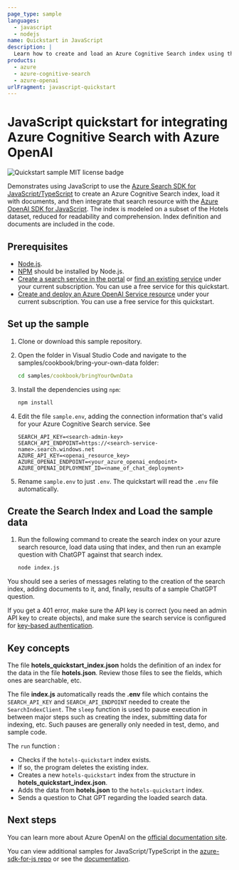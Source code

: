 ```yaml
---
page_type: sample
languages:
  - javascript
  - nodejs
name: Quickstart in JavaScript
description: |
  Learn how to create and load an Azure Cognitive Search index using the Azure SDK for Javascript, and then use that index for chat operations using the Azure OpenAI SDK for Javascript.
products:
  - azure
  - azure-cognitive-search
  - azure-openai
urlFragment: javascript-quickstart
---
```


# JavaScript quickstart for integrating Azure Cognitive Search with Azure OpenAI

![Quickstart sample MIT license badge](https://img.shields.io/badge/license-MIT-green.svg)

Demonstrates using JavaScript to use the [Azure Search SDK for JavaScript/TypeScript](https://docs.microsoft.com/javascript/api/overview/azure/search-documents-readme?view=azure-node-latest) to create an Azure Cognitive Search index, load it with documents, and then integrate that search resource with the [Azure OpenAI SDK for JavaScript](https://learn.microsoft.com/en-us/javascript/api/overview/azure/openai-readme?view=azure-node-preview). The index is modeled on a subset of the Hotels dataset, reduced for readability and comprehension. Index definition and documents are included in the code.

## Prerequisites

+ [Node.js](https://nodejs.org).
+ [NPM](https://www.npmjs.com) should be installed by Node.js.
+ [Create a search service in the portal](search-create-service-portal.md) or [find an existing service](https://ms.portal.azure.com/#blade/HubsExtension/BrowseResourceBlade/resourceType/Microsoft.Search%2FsearchServices) under your current subscription. You can use a free service for this quickstart.
+ [Create and deploy an Azure OpenAI Service resource](https://learn.microsoft.com/azure/ai-services/openai/how-to/create-resource?pivots=web-portal) under your current subscription. You can use a free service for this quickstart.

## Set up the sample

1. Clone or download this sample repository.

1. Open the folder in Visual Studio Code and navigate to the samples/cookbook/bring-your-own-data folder:

   ```cmd
   cd samples/cookbook/bringYourOwnData
   ```

1. Install the dependencies using `npm`:

    ```bash
    npm install
    ```

1. Edit the file `sample.env`, adding the connection information that's valid for your Azure Cognitive Search service. See 

   ```nodejs
   SEARCH_API_KEY=<search-admin-key>
   SEARCH_API_ENDPOINT=https://<search-service-name>.search.windows.net
   AZURE_API_KEY=<openai_resource_key>
   AZURE_OPENAI_ENDPOINT=<your_azure_openai_endpoint>
   AZURE_OPENAI_DEPLOYMENT_ID=<name_of_chat_deployment>
   ```

1. Rename `sample.env` to just `.env`. The quickstart will read the `.env` file automatically.

## Create the Search Index and Load the sample data

1. Run the following command to create the search index on your azure search resource, load data using that index, and then run an example question with ChatGPT against that search index.

    ```bash
    node index.js
    ```

You should see a series of messages relating to the creation of the search index, adding documents to it, and, finally, results of a sample ChatGPT question.

If you get a 401 error, make sure the API key is correct (you need an admin API key to create objects), and make sure the search service is configured for [key-based authentication](https://learn.microsoft.com/azure/search/search-security-api-keys).

## Key concepts

The file **hotels_quickstart_index.json** holds the definition of an index for the data in the file **hotels.json**. Review those files to see the fields, which ones are searchable, etc.

The file **index.js** automatically reads the **.env** file which contains the  `SEARCH_API_KEY` and `SEARCH_API_ENDPOINT` needed to create the `SearchIndexClient`. The `sleep` function is used to pause execution in between major steps such as creating the index, submitting data for indexing, etc. Such pauses are generally only needed in test, demo, and sample code.

The `run` function :

+ Checks if the `hotels-quickstart` index exists.
+ If so, the program deletes the existing index.
+ Creates a new `hotels-quickstart` index from the structure in **hotels_quickstart_index.json**.
+ Adds the data from **hotels.json** to the `hotels-quickstart` index.
+ Sends a question to Chat GPT regarding the loaded search data.

## Next steps

You can learn more about Azure OpenAI on the [official documentation site](https://docs.microsoft.com/azure/ai-services/openai/).

You can view additional samples for JavaScript/TypeScript in the [azure-sdk-for-js repo](https://github.com/Azure/azure-sdk-for-js/tree/master/sdk/openai/openai/samples) or see the [documentation](https://docs.microsoft.com/javascript/api/overview/azure/openai-readme?view=azure-node-preview).
